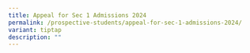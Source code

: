 ```yaml
---
title: Appeal for Sec 1 Admissions 2024
permalink: /prospective-students/appeal-for-sec-1-admissions-2024/
variant: tiptap
description: ""
---
```

